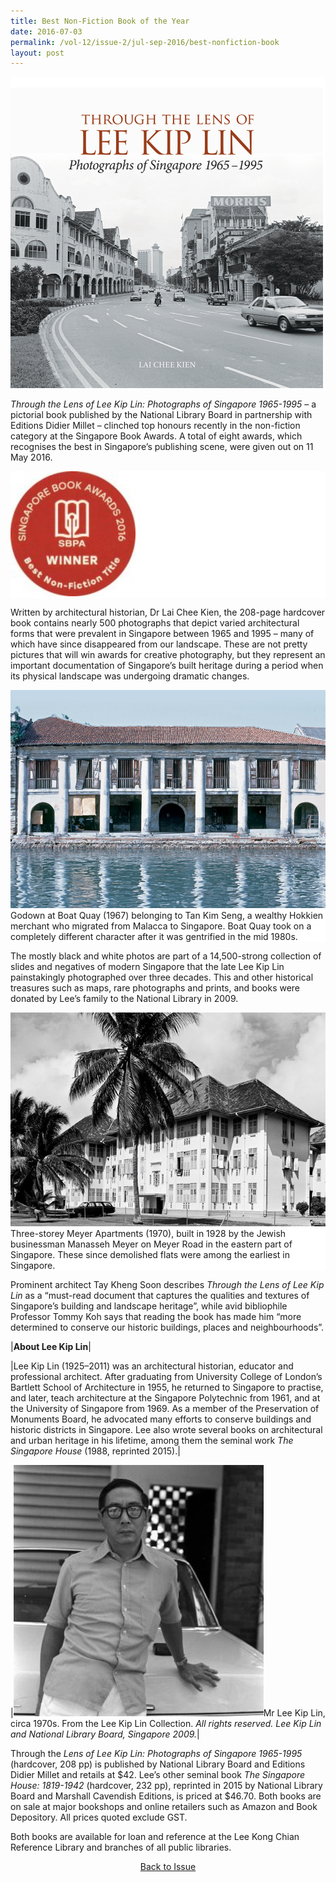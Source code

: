 ```yaml
---
title: Best Non-Fiction Book of the Year
date: 2016-07-03
permalink: /vol-12/issue-2/jul-sep-2016/best-nonfiction-book
layout: post
---
```

<div style="background-color: white;"><br><img style="width:500px" src="/images/Vol-12-issue-2/best-non-fiction-book/01b-nonfictionbook.jpg"></div>

*Through the Lens of Lee Kip Lin: Photographs of Singapore 1965-1995* – a pictorial book published by the National Library Board in partnership with Editions Didier Millet – clinched top honours recently in the non-fiction category at the Singapore Book Awards. A total of eight awards, which recognises the best in Singapore’s publishing scene, were given out on 11 May 2016.

<div style="background-color: white;"><img style="width:200px" src="/images/Vol-12-issue-2/best-non-fiction-book/02-nonfictionbook.jpg"></div>

Written by architectural historian, Dr Lai Chee Kien, the 208-page hardcover book contains nearly 500 photographs that depict varied architectural forms that were prevalent in Singapore between 1965 and 1995 – many of which have since disappeared from our landscape. These are not pretty pictures that will win awards for creative photography, but they represent an important documentation of Singapore’s built heritage during a period when its physical landscape was undergoing dramatic changes.

<div style="background-color: white;"><img src="/images/Vol-12-issue-2/best-non-fiction-book/03-nonfictionbook.png">Godown at Boat Quay (1967) belonging to Tan Kim Seng, a wealthy Hokkien merchant who migrated from Malacca to Singapore. Boat Quay took on a completely different character after it was gentrified in the mid 1980s.</div>

The mostly black and white photos are part of a 14,500-strong collection of slides and negatives of modern Singapore that the late Lee Kip Lin painstakingly photographed over three decades. This and other historical treasures such as maps, rare photographs and prints, and books were donated by Lee’s family to the National Library in 2009.

<div style="background-color: white;"><img src="/images/Vol-12-issue-2/best-non-fiction-book/04-nonfictionbook.png">Three-storey Meyer Apartments (1970), built in 1928 by the Jewish businessman Manasseh Meyer on Meyer Road in the eastern part of Singapore. These since demolished flats were among the earliest in Singapore.</div>

Prominent architect Tay Kheng Soon describes *Through the Lens of Lee Kip Lin* as a “must-read document that captures the qualities and textures of Singapore’s building and landscape heritage”, while avid bibliophile Professor Tommy Koh says that reading the book has made him “more determined to conserve our historic buildings, places and neighbourhoods”.

|**About Lee Kip Lin**|

|Lee Kip Lin (1925–2011) was an architectural historian, educator and professional architect. After graduating from University College of London’s Bartlett School of Architecture in 1955, he returned to Singapore to practise, and later, teach architecture at the Singapore Polytechnic from 1961, and at the University of Singapore from 1969. As a member of the Preservation of Monuments Board, he advocated many efforts to conserve buildings and historic districts in Singapore. Lee also wrote several books on architectural and urban heritage in his lifetime, among them the seminal work *The Singapore House* (1988, reprinted 2015).|

|<img style="width:400px" src="/images/Vol-12-issue-2/best-non-fiction-book/05-nonfictionbook.jpg">Mr Lee Kip Lin, circa 1970s. From the Lee Kip Lin Collection. <i>All rights reserved. Lee Kip Lin and National Library Board, Singapore 2009.</i>|

Through the *Lens of Lee Kip Lin: Photographs of Singapore 1965-1995* (hardcover, 208 pp) is published by National Library Board and Editions Didier Millet and retails at $42. Lee’s other seminal book *The Singapore House: 1819-1942* (hardcover, 232 pp), reprinted in 2015 by National Library Board and Marshall Cavendish Editions, is priced at $46.70. Both books are on sale at major bookshops and online retailers such as Amazon and Book Depository. All prices quoted exclude GST.

Both books are available for loan and reference at the Lee Kong Chian Reference Library and branches of all public libraries.

<a href="/vol-12/issue-2/jul-sep-2016/"><center>Back to Issue</center></a>